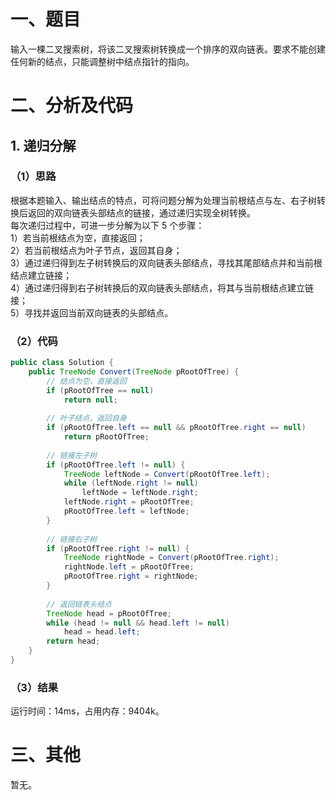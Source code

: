 # 一、题目
输入一棵二叉搜索树，将该二叉搜索树转换成一个排序的双向链表。要求不能创建任何新的结点，只能调整树中结点指针的指向。  
# 二、分析及代码
## 1. 递归分解
### （1）思路  
根据本题输入、输出结点的特点，可将问题分解为处理当前根结点与左、右子树转换后返回的双向链表头部结点的链接，通过递归实现全树转换。  
每次递归过程中，可进一步分解为以下 5 个步骤：  
1）若当前根结点为空，直接返回；  
2）若当前根结点为叶子节点，返回其自身；  
3）通过递归得到左子树转换后的双向链表头部结点，寻找其尾部结点并和当前根结点建立链接；  
4）通过递归得到右子树转换后的双向链表头部结点，将其与当前根结点建立链接；  
5）寻找并返回当前双向链表的头部结点。  
### （2）代码
```java
public class Solution {
    public TreeNode Convert(TreeNode pRootOfTree) {
        // 结点为空，直接返回
        if (pRootOfTree == null)
            return null;
        
        // 叶子结点，返回自身
        if (pRootOfTree.left == null && pRootOfTree.right == null)
            return pRootOfTree;
        
        // 链接左子树
        if (pRootOfTree.left != null) {
            TreeNode leftNode = Convert(pRootOfTree.left);
            while (leftNode.right != null)
                leftNode = leftNode.right;
            leftNode.right = pRootOfTree;
            pRootOfTree.left = leftNode;
        }
        
        // 链接右子树
        if (pRootOfTree.right != null) {
            TreeNode rightNode = Convert(pRootOfTree.right);
            rightNode.left = pRootOfTree;
            pRootOfTree.right = rightNode;
        }
        
        // 返回链表头结点
        TreeNode head = pRootOfTree;
        while (head != null && head.left != null)
            head = head.left;
        return head;
    }
}
```
### （3）结果
运行时间：14ms，占用内存：9404k。      
# 三、其他
暂无。 
